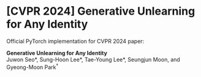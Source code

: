 # [CVPR 2024] Generative Unlearning for Any Identity

Official PyTorch implementation for CVPR 2024 paper:

**Generative Unlearning for Any Identity**  
Juwon Seo*, Sung-Hoon Lee*, Tae-Young Lee*, Seungjun Moon, and Gyeong-Moon Park<sup>$\dagger$</sup> 
